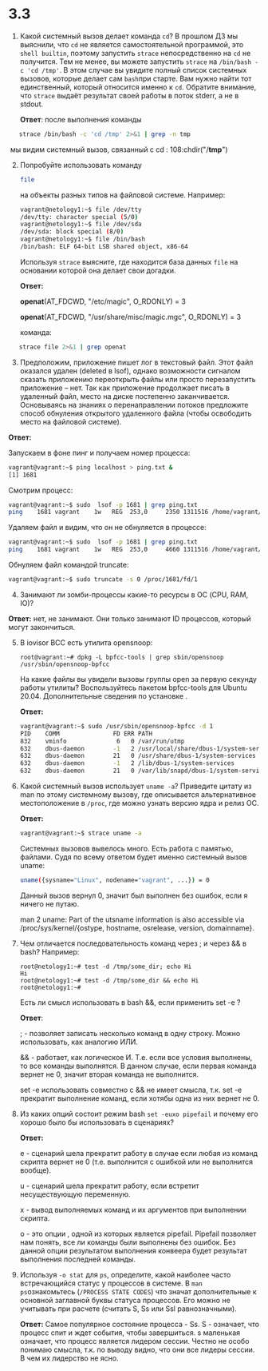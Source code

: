 # 3.3

1. Какой системный вызов делает команда `cd`? В прошлом ДЗ мы выяснили, что `cd` не является самостоятельной программой, это `shell builtin`, поэтому запустить `strace` непосредственно на `cd` не получится. Тем не менее, вы можете запустить `strace` на `/bin/bash -c 'cd /tmp'`. В этом случае вы увидите полный список системных вызовов, которые делает сам `bash`при старте. Вам нужно найти тот единственный, который относится именно к `cd`. Обратите внимание, что `strace` выдаёт результат своей работы в поток stderr, а не в stdout.

   **Ответ**: после выполнения команды  

```bash
   strace /bin/bash -c 'cd /tmp' 2>&1 | grep -n tmp
```

​	мы видим системный вызов, связанный с cd : 108:chdir("/**tmp**") 

2. Попробуйте использовать команду

   ```bash
   file 
   ```

   на объекты разных типов на файловой системе. Например:

   ```bash
   vagrant@netology1:~$ file /dev/tty
   /dev/tty: character special (5/0)
   vagrant@netology1:~$ file /dev/sda
   /dev/sda: block special (8/0)
   vagrant@netology1:~$ file /bin/bash
   /bin/bash: ELF 64-bit LSB shared object, x86-64
   ```

   Используя `strace` выясните, где находится база данных `file` на основании которой она делает свои догадки.

   **Ответ:**

   **openat**(AT_FDCWD, "/etc/magic", O_RDONLY) = 3

   **openat**(AT_FDCWD, "/usr/share/misc/magic.mgc", O_RDONLY) = 3

   команда:

```bash
   strace file 2>&1 | grep openat 
```

3.  Предположим, приложение пишет лог в текстовый файл. Этот файл оказался удален (deleted в lsof), однако возможности сигналом сказать приложению переоткрыть файлы или просто перезапустить приложение – нет. Так как приложение продолжает писать в удаленный файл, место на диске постепенно заканчивается. Основываясь на знаниях о перенаправлении потоков предложите способ обнуления открытого удаленного файла (чтобы освободить место на файловой системе).

**Ответ:**

Запускаем в фоне пинг и получаем номер процесса:

```bash
vagrant@vagrant:~$ ping localhost > ping.txt &
[1] 1681
```

Смотрим процесс:

```bash
vagrant@vagrant:~$ sudo  lsof -p 1681 | grep ping.txt
ping    1681 vagrant    1w   REG  253,0     2350 1311516 /home/vagrant/ping.txt
```

Удаляем файл и видим, что он не обнуляется в процессе:

```bash
vagrant@vagrant:~$ sudo  lsof -p 1681 | grep ping.txt
ping    1681 vagrant    1w   REG  253,0     4660 1311516 /home/vagrant/ping.txt (deleted)
```

Обнуляем файл командой truncate:

```bash
vagrant@vagrant:~$ sudo truncate -s 0 /proc/1681/fd/1
```



4. Занимают ли зомби-процессы какие-то ресурсы в ОС (CPU, RAM, IO)?

**Ответ:** нет, не занимают. Они только занимают ID процессов, который могут закончиться. 

5. В iovisor BCC есть утилита opensnoop:

   ```
   root@vagrant:~# dpkg -L bpfcc-tools | grep sbin/opensnoop
   /usr/sbin/opensnoop-bpfcc
   ```

   На какие файлы вы увидели вызовы группы  open за первую секунду работы утилиты? Воспользуйтесь пакетом bpfcc-tools для Ubuntu 20.04. Дополнительные сведения по установке .

   **Ответ:** 

   ```bash
   vagrant@vagrant:~$ sudo /usr/sbin/opensnoop-bpfcc -d 1
   PID    COMM               FD ERR PATH
   832    vminfo              6   0 /var/run/utmp
   632    dbus-daemon        -1   2 /usr/local/share/dbus-1/system-services
   632    dbus-daemon        21   0 /usr/share/dbus-1/system-services
   632    dbus-daemon        -1   2 /lib/dbus-1/system-services
   632    dbus-daemon        21   0 /var/lib/snapd/dbus-1/system-services/
   ```

6. Какой системный вызов использует `uname -a`? Приведите цитату из man по этому системному вызову, где описывается альтернативное местоположение в `/proc`, где можно узнать версию ядра и релиз ОС.

   **Ответ:**

   ```bash
   vagrant@vagrant:~$ strace uname -a
   ```

   Системных вызовов вывелось много. Есть работа с памятью, файлами. Судя по всему ответом будет именно системный вызов uname:

   ```bash
   uname({sysname="Linux", nodename="vagrant", ...}) = 0
   ```

   Данный вызов вернул 0, значит был выполнен без ошибок, если я ничего не путаю.

   man 2 uname: Part of the utsname information is also accessible via /proc/sys/kernel/{ostype, hostname, osrelease, version, domainname}.

7. Чем отличается последовательность команд через ; и через && в bash? Например:

   ```
   root@netology1:~# test -d /tmp/some_dir; echo Hi
   Hi
   root@netology1:~# test -d /tmp/some_dir && echo Hi
   root@netology1:~#
   ```

   Есть ли смысл использовать в bash &&, если применить set -e ?

   **Ответ**:

   ; - позволяет записать несколько команд в одну строку. Можно использовать, как аналогию ИЛИ.

   && - работает, как логическое И. Т.е. если все условия выполнены, то все команды выполнятся. В данном случае, если первая команда вернет не 0, значит вторая команда не выполнится.

   set -e использовать совместно с && не имеет смысла, т.к. set -e прекратит выполнение команд, если хотябы одна из них вернет не 0.

8. Из каких опций состоит режим bash `set -euxo pipefail` и почему его хорошо было бы использовать в сценариях?

   **Ответ:**

   e - сценарий шела прекратит работу в случае если любая из команд скрипта вернет не 0 (т.е. выполнится с ошибкой или не выполнится вообще).

   u - сценарий шела прекратит работу, если встретит несуществующую переменную.

   x - вывод выполняемых команд и их аргументов при выполнении скрипта.

   o - это опции , одной из которых является pipefail. Pipefail позволяет нам понять, все ли команды были выполнены без ошибок.  Без данной опции результатом выполнения конвеера будет результат выполнения последней команды.

9. Используя `-o stat` для `ps`, определите, какой наиболее часто встречающийся статус у процессов в системе. В `man ps`ознакомьтесь (`/PROCESS STATE CODES`) что значат дополнительные к основной заглавной буквы статуса процессов. Его можно не учитывать при расчете (считать S, Ss или Ssl равнозначными).

   **Ответ:** Самое популярное состояние процесса - Ss. S - означает, что процесс спит и ждет события, чтобы завершиться. s маленькая означает, что процесс является лидером сессии. Честно не особо понимаю смысла, т.к. по выводу видно, что они все лидеры сессии. В чем их лидерство не ясно.



